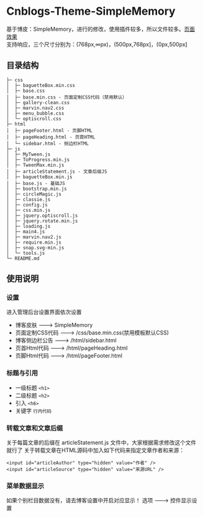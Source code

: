 # Cnblogs-Theme-SimpleMemory
基于博皮：SimpleMemory，进行的修改，使用插件较多，所以文件较多。[页面效果](https://www.cnblogs.com/web-2015/)
<br>支持响应，三个尺寸分别为：(768px,∞px)，(500px,768px]，(0px,500px]
## 目录结构
```
├─ css
│  ├─ baguetteBox.min.css
│  ├─ base.css
│  ├─ base.min.css - 页面定制CSS代码（禁用默认）
│  ├─ gallery-clean.css
│  ├─ marvin.nav2.css
│  ├─ menu_bubble.css
│  └─ optiscroll.css
├─ html
│  ├─ pageFooter.html - 页脚HTML
│  ├─ pageHeading.html - 页首HTML
│  └─ sidebar.html - 侧边栏HTML
├─ js
│  ├─ MyTween.js
│  ├─ ToProgress.min.js
│  ├─ TweenMax.min.js
│  ├─ articleStatement.js - 文章后缀JS
│  ├─ baguetteBox.min.js
│  ├─ base.js - 基础JS
│  ├─ bootstrap.min.js
│  ├─ circleMagic.js
│  ├─ classie.js
│  ├─ config.js
│  ├─ css.min.js
│  ├─ jquery.optiscroll.js
│  ├─ jquery.rotate.min.js
│  ├─ loading.js
│  ├─ main4.js
│  ├─ marvin.nav2.js
│  ├─ require.min.js
│  ├─ snap.svg-min.js
│  └─ tools.js
└─ README.md
```
## 使用说明
### 设置
进入管理后台设置界面依次设置
* 博客皮肤 ---> SimpleMemory
* 页面定制CSS代码 ---> /css/base.min.css(禁用模板默认CSS)
* 博客侧边栏公告 ---> /html/sidebar.html
* 页首Html代码 ---> /html/pageHeading.html
* 页脚Html代码 ---> /html/pageFooter.html
### 标题与引用
* 一级标题 `<h1>`
* 二级标题 `<h2>`
* 引入 `<h6>`
* 关键字 `行内代码`
### 转载文章和文章后缀
关于每篇文章的后缀在 articleStatement.js 文件中，大家根据需求修改这个文件就行了
关于转载文章在HTML源码中加入如下代码来指定文章作者和来源：
```
<input id="articleAuthor" type="hidden" value="作者" />
<input id="articleSource" type="hidden" value="来源URL" />
```
### 菜单数据显示
如果个别栏目数据没有，请去博客设置中开启对应显示！
选项 ---> 控件显示设置
